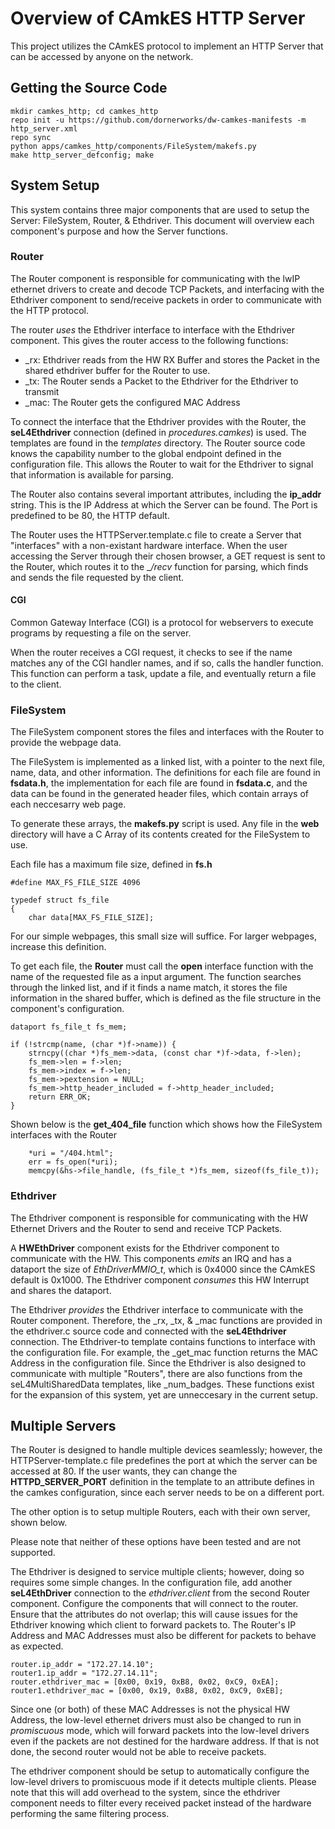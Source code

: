 <!---
 * Copyright 2017, DornerWorks
 *
 * This software may be distributed and modified according to the terms of
 * the GNU General Public License version 2. Note that NO WARRANTY is provided.
 * See "LICENSE_GPLv2.txt" for details.
 *
 * @TAG(DornerWorks_GPL)
 -->

# Overview of CAmkES HTTP Server
This project utilizes the CAmkES protocol to implement an HTTP Server that can be accessed by anyone
on the network.

## Getting the Source Code
```
mkdir camkes_http; cd camkes_http
repo init -u https://github.com/dornerworks/dw-camkes-manifests -m http_server.xml
repo sync
python apps/camkes_http/components/FileSystem/makefs.py
make http_server_defconfig; make
```
## System Setup
This system contains three major components that are used to setup the Server: FileSystem, Router, &
Ethdriver. This document will overview each component's purpose and how the Server functions.

### Router

The Router component is responsible for communicating with the lwIP ethernet drivers to create and
decode TCP Packets, and interfacing with the Ethdriver component to send/receive packets in order to
communicate with the HTTP protocol.

The router _uses_ the Ethdriver interface to interface with the Ethdriver component. This gives the
router access to the following functions:

- _rx: Ethdriver reads from the HW RX Buffer and stores the Packet in the shared ethdriver buffer for the Router to use.
- _tx: The Router sends a Packet to the Ethdriver for the Ethdriver to transmit
- _mac: The Router gets the configured MAC Address

To connect the interface that the Ethdriver provides with the Router, the __seL4Ethdriver__
connection (defined in _procedures.camkes_) is used. The templates are found in the _templates_
directory. The Router source code knows the capability number to the global endpoint defined in the
configuration file. This allows the Router to wait for the Ethdriver to signal that information is
available for parsing.

The Router also contains several important attributes, including the __ip_addr__ string. This
is the IP Address at which the Server can be found. The Port is predefined to be 80, the HTTP default.

The Router uses the HTTPServer.template.c file to create a Server that "interfaces" with a
non-existant hardware interface. When the user accessing the Server through their chosen browser, a
GET request is sent to the Router, which routes it to the __/_recv__ function for parsing, which
finds and sends the file requested by the client.

#### CGI

Common Gateway Interface (CGI) is a protocol for webservers to execute programs by requesting a file
on the server.

When the router receives a CGI request, it checks to see if the name matches any of the CGI handler
names, and if so, calls the handler function. This function can perform a task, update a file, and
eventually return a file to the client.

### FileSystem

The FileSystem component stores the files and interfaces with the Router to provide the webpage
data.

The FileSystem is implemented as a linked list, with a pointer to the next file, name, data, and
other information. The definitions for each file are found in __fsdata.h__, the implementation for
each file are found in __fsdata.c__, and the data can be found in the generated header files, which
contain arrays of each neccesarry web page.

To generate these arrays, the __makefs.py__ script is used. Any file in the __web__ directory will
have a C Array of its contents created for the FileSystem to use.

Each file has a maximum file size, defined in __fs.h__

```
#define MAX_FS_FILE_SIZE 4096

typedef struct fs_file
{
    char data[MAX_FS_FILE_SIZE];
```

For our simple webpages, this small size will suffice. For larger webpages, increase this
definition.

To get each file, the __Router__ must call the  __open__ interface function with the name of the
requested file as a input argument. The function searches through the linked list, and if it finds a
name match, it stores the file information in the shared buffer, which is defined as the file
structure in the component's configuration.

```
dataport fs_file_t fs_mem;
```

```
if (!strcmp(name, (char *)f->name)) {
    strncpy((char *)fs_mem->data, (const char *)f->data, f->len);
    fs_mem->len = f->len;
    fs_mem->index = f->len;
    fs_mem->pextension = NULL;
    fs_mem->http_header_included = f->http_header_included;
    return ERR_OK;
}
```

Shown below is the __get\_404\_file__ function which shows how the FileSystem interfaces with the
Router

```
    *uri = "/404.html";
    err = fs_open(*uri);
    memcpy(&hs->file_handle, (fs_file_t *)fs_mem, sizeof(fs_file_t));
```

### Ethdriver

The Ethdriver component is responsible for communicating with the HW Ethernet Drivers and the Router
to send and receive TCP Packets.

A **HWEthDriver** component exists for the Ethdriver component to communicate with the HW. This
components _emits_ an IRQ and has a dataport the size of *EthDriverMMIO_t*, which is 0x4000 since
the CAmkES default is 0x1000. The Ethdriver component _consumes_ this HW Interrupt and shares the dataport.

The Ethdriver _provides_ the Ethdriver interface to communicate with the Router
component. Therefore, the _rx, _tx, & _mac functions are provided in the ethdriver.c source code and
connected with the __seL4Ethdriver__ connection. The Ethdriver-to template contains functions to
interface with the configuration file. For example, the \_get\_mac function returns the MAC Address
in the configuration file. Since the Ethdriver is also designed to communicate with multiple
"Routers", there are also functions from the seL4MultiSharedData templates, like
\_num\_badges. These functions exist for the expansion of this system, yet are unneccesary in the
current setup.

## Multiple Servers

The Router is designed to handle multiple devices seamlessly; however, the HTTPServer-template.c
file predefines the port at which the server can be accessed at 80. If the user wants, they can
change the __HTTPD_SERVER_PORT__ definition in the template to an attribute defines in the camkes
configuration, since each server needs to be on a different port.

The other option is to setup multiple Routers, each with their own server, shown below.

Please note that neither of these options have been tested and are not supported.

The Ethdriver is designed to service multiple clients; however, doing so requires some simple
changes. In the configuration file, add another **seL4EthDriver** connection to the
*ethdriver.client* from the second Router component. Configure the components that will connect to
the router. Ensure that the attributes do not overlap; this will cause issues for the Ethdriver
knowing which client to forward packets to. The Router's IP Address and MAC Addresses must also be
different for packets to behave as expected.

```
router.ip_addr = "172.27.14.10";
router1.ip_addr = "172.27.14.11";
router.ethdriver_mac = [0x00, 0x19, 0xB8, 0x02, 0xC9, 0xEA];
router1.ethdriver_mac = [0x00, 0x19, 0xB8, 0x02, 0xC9, 0xEB];
```
Since one (or both) of these MAC Addresses is not the physical HW Address, the low-level ethernet
drivers must also be changed to run in *promiscuous* mode, which will forward packets into the
low-level drivers even if the packets are not destined for the hardware address. If that is not
done, the second router would not be able to receive packets.

The ethdriver component should be setup to automatically configure the low-level drivers to
promiscuous mode if it detects multiple clients. Please note that this will add overhead to the
system, since the ethdriver component needs to filter every received packet instead of the hardware
performing the same filtering process.
